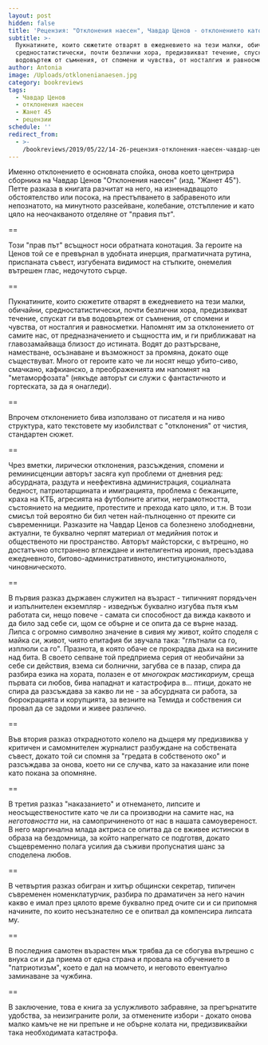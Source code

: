 ```yaml
---
layout: post
hidden: false
title: 'Рецензия: "Отклонения наесен", Чавдар Ценов - отклонението като път навътре'
subtitle: >-
  Пукнатините, които сюжетите отварят в ежедневието на тези малки, обичайни,
  средностатистически, почти безлични хора, предизвикват течение, спускат ги във
  водовъртеж от съмнения, от спомени и чувства, от носталгия и равносметки
author: Antonia
image: /Uploads/otklonenianaesen.jpg
category: bookreviews
tags:
  - Чавдар Ценов
  - отклонения наесен
  - Жанет 45
  - рецензии
schedule: ''
redirect_from:
  - >-
    /bookreviews/2019/05/22/14-26-рецензия-отклонения-наесен-чавдар-ценов-отклонението-като-път-направо-и-навътре
---
```

Именно отклонението е основната спойка, онова което центрира сборника на Чавдар Ценов "Отклонения наесен" (изд. "Жанет 45"). Петте разказа в книгата разчитат на него, на изненадващото обстоятелство или посока, на престъпването в забравеното или непознатото, на минутното разсейване, колебание, отстъпление и като цяло на неочакваното отделяне от "правия път". 

\==

Този "прав път" всъщност носи обратната конотация. За героите на Ценов той се е превърнал в удобната инерция, прагматичната рутина, приспаната съвест, изгубената видимост на стъпките, онемелия вътрешен глас, недочутото сърце. 

\==

Пукнатините, които сюжетите отварят в ежедневието на тези малки, обичайни, средностатистически, почти безлични хора, предизвикват течение, спускат ги във водовъртеж от съмнения, от спомени и чувства, от носталгия и равносметки. Напомнят им за отклонението от самите нас, от предназначението и същността им, и ги приближават на главозамайваща близост до истината. Водят до разтърсване, наместване, осъзнаване и възможност за промяна, докато още съществуват. Много от героите като че ли носят нещо убито-сиво, смачкано, кафкианско, а преображенията им напомнят на "метаморфозата" (някъде авторът си служи с фантастичното и гортеската, за да я онагледи). 

\==

Впрочем отклонението бива използвано от писателя и на ниво структура, като текстовете му изобилстват с "отклонения" от чистия, стандартен сюжет. 

\==

Чрез вметки, лирически отклонения, разсъждения, спомени и реминисценции авторът засяга куп проблеми от дневния ред: абсурдната, раздута и неефективна администрация, социалната бедност, патриотарщината и имиграцията, проблема с бежанците, краха на КТБ, агресията на футболните агитки, неграмотността, състоянието на медиите, протестите и прехода като цяло, и т.н. В този смисъл той вероятно би бил четен най-пълноценно от преките си съвременници. Разказите на Чавдар Ценов са болезнено злободневни, актуални, те буквално черпят материал от медийния поток и общественото ни пространство. Авторът майсторски, с вътрешно, но достатъчно отстранено вглеждане и интелигентна ирония, пресъздава ежедневното, битово-административното, институционалното, чиновническото. 

\==

В първия разказ държавен служител на възраст - типичният порядъчен и изпълнителен екземпляр - изведнъж буквално изгубва пътя към работата си, нещо повече - самата си способност да вижда каквото и да било зад себе си, щом се обърне и се опита да се върне назад. Липса с огромно символно значение в сивия му живот, който споделя с майка си, живот, чиято епитафия би звучала така: "глътнали са го, изплюли са го". Празнота, в която обаче се прокрадва дъха на висините над бита. В своето сепване той предприема серия от необичайни за себе си действия, взема си болнични, загубва се в пазар, спира да разбира езика на хората, полазен е от _многокрак мастикариум_, среща първата си любов, бива нападнат и катастрофира в... птици, докато не спира да разсъждава за какво ли не - за абсурдната си работа, за бюрокрацията и корупцията, за везните на Темида и собствения си провал да се задоми и живее различно. 

\==

Във втория разказ откраднотото колело на дъщеря му предизвиква у критичен и самомнителен журналист разбуждане на собствената съвест, докато той си спомня за "гредата в собственото око" и разсъждава за онова, което ни се случва, като за наказание или поне като покана за опомняне. 

\==

В третия разказ "наказанието" и отнемането, липсите и неосъщественостите като че ли са производни на самите нас, на _неготовността_ ни, на самопричиненото от нас в нашата самоувереност. В него маргинална млада актриса се опитва да се вживее истински в образа на бездомница, за който напрегнато се подготвя, докато същевременно полага усилия да съживи пропуснатия шанс за споделена любов. 

\==

В четвъртия разказ обигран и хитър общински секретар, типичен съвременен номенклатурчик, разбира по драматичен за него начин какво е имал през цялото време буквално пред очите си и си припомня начините, по които несъзнателно се е опитвал да компенсира липсата му. 

\==

В последния самотен възрастен мъж трябва да се сбогува вътрешно с внука си и да приема от една страна и провала на обучението в "патриотизъм", което е дал на момчето, и неговото евентуално заминаване за чужбина. 

\==

В заключение, това е книга за услужливото забравяне, за прегърнатите удобства, за неизиграните роли, за отменените избори - докато онова малко камъче не ни препъне и не обърне колата ни, предизвиквайки така необходимата катастрофа.
